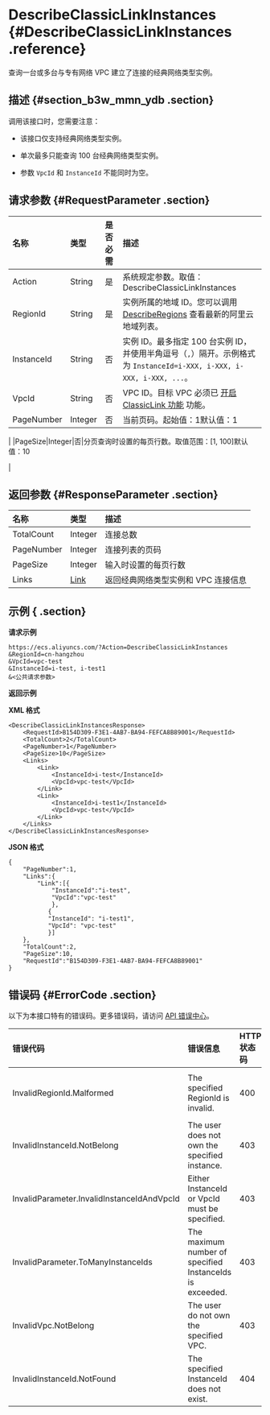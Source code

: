 # DescribeClassicLinkInstances {#DescribeClassicLinkInstances .reference}

查询一台或多台与专有网络 VPC 建立了连接的经典网络类型实例。

## 描述 {#section_b3w_mmn_ydb .section}

调用该接口时，您需要注意：

-   该接口仅支持经典网络类型实例。

-   单次最多只能查询 100 台经典网络类型实例。

-   参数 `VpcId` 和 `InstanceId` 不能同时为空。


## 请求参数 {#RequestParameter .section}

|名称|类型|是否必需|描述|
|:-|:-|:---|:-|
|Action|String|是|系统规定参数。取值：DescribeClassicLinkInstances|
|RegionId|String|是|实例所属的地域 ID。您可以调用 [DescribeRegions](intl.zh-CN/API参考/地域/DescribeRegions.md#) 查看最新的阿里云地域列表。|
|InstanceId|String|否|实例 ID。最多指定 100 台实例 ID，并使用半角逗号（`,`）隔开。示例格式为 `InstanceId=i-XXX, i-XXX, i-XXX, i-XXX, ...`。|
|VpcId|String|否|VPC ID。目标 VPC 必须已 [开启 ClassicLink 功能](../../intl.zh-CN/用户指南/ClassicLink/建立ClassicLink连接.md#) 功能。|
|PageNumber|Integer|否|当前页码。起始值：1默认值：1

|
|PageSize|Integer|否|分页查询时设置的每页行数。取值范围：\[1, 100\]默认值：10

|

## 返回参数 {#ResponseParameter .section}

|名称|类型|描述|
|:-|:-|:-|
|TotalCount|Integer|连接总数|
|PageNumber|Integer|连接列表的页码|
|PageSize|Integer|输入时设置的每页行数|
|Links|[Link](intl.zh-CN/API参考/数据类型/Link.md#)|返回经典网络类型实例和 VPC 连接信息|

## 示例 { .section}

**请求示例** 

```
https://ecs.aliyuncs.com/?Action=DescribeClassicLinkInstances
&RegionId=cn-hangzhou
&VpcId=vpc-test
&InstanceId=i-test, i-test1
&<公共请求参数>
```

**返回示例** 

**XML 格式**

```
<DescribeClassicLinkInstancesResponse>
    <RequestId>B154D309-F3E1-4AB7-BA94-FEFCA8B89001</RequestId>
    <TotalCount>2</TotalCount>
    <PageNumber>1</PageNumber>
    <PageSize>10</PageSize>
    <Links>
        <Link>
            <InstanceId>i-test</InstanceId>
            <VpcId>vpc-test</VpcId>
        </Link>
        <Link>
            <InstanceId>i-test1</InstanceId>
            <VpcId>vpc-test</VpcId>
        </Link>
    </Links>
</DescribeClassicLinkInstancesResponse>
```

 **JSON 格式** 

```
{
    "PageNumber":1,
    "Links":{
        "Link":[{
            "InstanceId":"i-test",
            "VpcId":"vpc-test"
            },
           {
           "InstanceId": "i-test1",
           "VpcId": "vpc-test"
           }]
    },
    "TotalCount":2,
    "PageSize":10,
    "RequestId":"B154D309-F3E1-4AB7-BA94-FEFCA8B89001"
}
```

## 错误码 {#ErrorCode .section}

以下为本接口特有的错误码。更多错误码，请访问 [API 错误中心](https://error-center.alibabacloud.com/status/product/Ecs)。

|错误代码|错误信息|HTTP 状态码|说明|
|:---|:---|:-------|:-|
|InvalidRegionId.Malformed|The specified RegionId is invalid.|400|指定的 `RegionId`不存在或者未授权。|
|InvalidInstanceId.NotBelong|The user does not own the specified instance.|403|指定的实例不属于您。|
|InvalidParameter.InvalidInstanceIdAndVpcId|Either InstanceId or VpcId must be specified.|403|必须指定 `InstanceId` 或 `VpcId`。|
|InvalidParameter.ToManyInstanceIds|The maximum number of specified InstanceIds is exceeded.|403|指定的 `InstanceId` 超过 100 台实例 ID。|
|InvalidVpc.NotBelong|The user do not own the specified VPC.|403|指定的 VPC 不属于您。|
|InvalidInstanceId.NotFound|The specified InstanceId does not exist.|404|指定的 `InstanceId` 不存在。|


